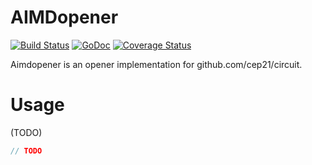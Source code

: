 # AIMDopener
[![Build Status](https://travis-ci.org/cep21/aimdopener.svg?branch=master)](https://travis-ci.org/cep21/aimdopener)
[![GoDoc](https://godoc.org/github.com/cep21/aimdopener?status.svg)](https://godoc.org/github.com/cep21/aimdopener)
[![Coverage Status](https://coveralls.io/repos/github/cep21/aimdopener/badge.svg)](https://coveralls.io/github/cep21/aimdopener)

Aimdopener is an opener implementation for github.com/cep21/circuit.

# Usage

(TODO)

```go
// TODO
```
